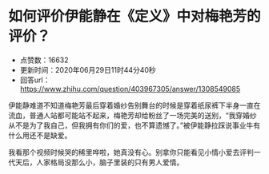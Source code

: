 # 如何评价伊能静在《定义》中对梅艳芳的评价？
- 点赞数：16632
- 更新时间：2020年06月29日11时44分40秒
- 回答url：https://www.zhihu.com/question/403967305/answer/1308549085
<body>
 <p data-pid="DKkr4BvH">伊能静难道不知道梅艳芳最后穿着婚纱告别舞台的时候是穿着纸尿裤下半身一直在流血，普通人站都可能站不起来，梅艳芳却给粉丝了一场完美的送别，“我穿婚纱从不是为了我自己，但我拥有你们的爱，也不算遗憾了。”被伊能静拉踩说事业牛有什么用还不是缺爱。</p>
 <p data-pid="wno6jFQo">我看那个视频时候哭的稀里哗啦，她真没有心。别拿你只能看见小情小爱去评判一代天后，人家格局没那么小，脑子里装的只有男人爱情。</p>
</body>